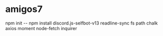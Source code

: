 # amigos7
npm init -- npm install discord.js-selfbot-v13 readline-sync fs path chalk axios moment node-fetch inquirer

